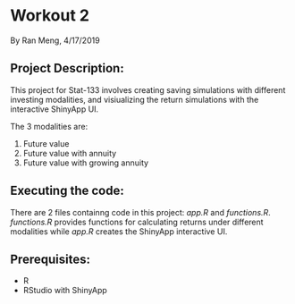 # Workout 2
By Ran Meng, 4/17/2019

## Project Description:
This project for Stat-133 involves creating saving simulations with different investing modalities, and visiualizing the return simulations with the interactive ShinyApp UI. 

The 3 modalities are: 

1. Future value
2. Future value with annuity
3. Future value with growing annuity

 
## Executing the code:
There are 2 files containng code in this project: *app.R* and  *functions.R*. *functions.R* provides functions for calculating returns under different modalities while *app.R* creates the ShinyApp interactive UI. 


## Prerequisites:
+ R
+ RStudio with ShinyApp





